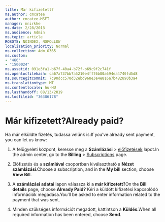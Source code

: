 ```yaml
---
title: Már kifizetett?
ms.author: cmcatee
author: cmcatee-MSFT
manager: mnirkhe
ms.date: 2/28/2018
ms.audience: Admin
ms.topic: article
ROBOTS: NOINDEX, NOFOLLOW
localization_priority: Normal
ms.collection: Adm_O365
ms.custom:
- "466"
- "1500024"
ms.assetid: 091e3fa1-b67f-40a4-b72f-b69c9f2c741f
ms.openlocfilehash: ca67a737bb7a5210e4ff76b80a694ea4740fd5d8
ms.sourcegitcommit: 7c90dcc570d32ebd968e3e4e816a7b482890b3a4
ms.translationtype: MT
ms.contentlocale: hu-HU
ms.lasthandoff: 08/13/2019
ms.locfileid: "36386178"
---
```

# <a name="already-paid"></a><span data-ttu-id="c4810-102">Már kifizetett?</span><span class="sxs-lookup"><span data-stu-id="c4810-102">Already paid?</span></span>

<span data-ttu-id="c4810-103">Ha már elküldte fizetés, tudassa velünk is:</span><span class="sxs-lookup"><span data-stu-id="c4810-103">If you've already sent payment, you can let us know:</span></span>
  
1. <span data-ttu-id="c4810-104">A felügyeleti központ, keresse meg a **Számlázási** \> [előfizetések](https://go.microsoft.com/fwlink/p/?linkid=842054) lapot.</span><span class="sxs-lookup"><span data-stu-id="c4810-104">In the admin center, go to the **Billing** \> [Subscriptions](https://go.microsoft.com/fwlink/p/?linkid=842054) page.</span></span>

2. <span data-ttu-id="c4810-105">Előfizetés és a **számlával** csoportban kiválasztható a **Nézet számlázási**.</span><span class="sxs-lookup"><span data-stu-id="c4810-105">Choose a subscription, and in the **My bill** section, choose **View Bill**.</span></span>

3. <span data-ttu-id="c4810-106">A **számlázási adatai** lapon válassza ki a **már kifizetett?**</span><span class="sxs-lookup"><span data-stu-id="c4810-106">On the **Bill details** page, choose **Already Paid?**</span></span> <span data-ttu-id="c4810-107">Kéri a küldött kifizetési kapcsolódó információk megadása.</span><span class="sxs-lookup"><span data-stu-id="c4810-107">You'll be asked to enter information related to the payment that was sent.</span></span>

4. <span data-ttu-id="c4810-108">Minden szükséges információt megadott, kattintson a **Küldés**.</span><span class="sxs-lookup"><span data-stu-id="c4810-108">When all required information has been entered, choose **Send**.</span></span>